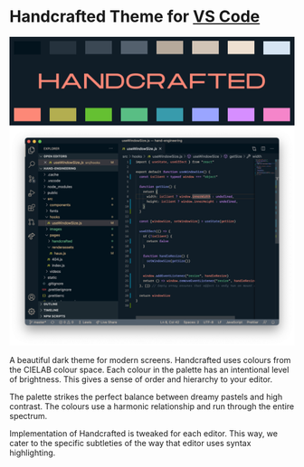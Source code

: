 # Handcrafted Theme for [VS Code](https://code.visualstudio.com)

![Handdcrafted](https://github.com/lewisflude/HandcraftedVSCode/raw/master/images/handcrafted-banner-half.png)
![Screenshot](https://github.com/lewisflude/HandcraftedVSCode/raw/master/images/vscode-screenshot.png)

A beautiful dark theme for modern screens. Handcrafted uses colours from the CIELAB colour space. Each colour in the palette has an intentional level of brightness. This gives a sense of order and hierarchy to your editor.

The palette strikes the perfect balance between dreamy pastels and high contrast. The colours use a harmonic relationship and run through the entire spectrum.

Implementation of Handcrafted is tweaked for each editor. This way, we cater to the specific subtleties of the way that editor uses syntax highlighting.
